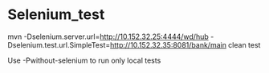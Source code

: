 Selenium_test
=============
mvn -Dselenium.server.url=http://10.152.32.25:4444/wd/hub -Dselenium.test.url.SimpleTest=http://10.152.32.35:8081/bank/main clean test

Use -Pwithout-selenium to run only local tests

